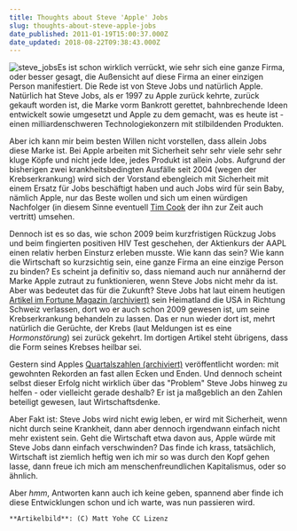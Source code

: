 ```yaml
---
title: Thoughts about Steve 'Apple' Jobs
slug: thoughts-about-steve-apple-jobs
date_published: 2011-01-19T15:00:37.000Z
date_updated: 2018-08-22T09:38:43.000Z
---
```


![steve_jobs](//picdump.thafaker.de/2011/01/steve_jobs-150x150.jpg)Es ist schon wirklich verrückt, wie sehr sich eine ganze Firma, oder besser gesagt, die Außensicht auf diese Firma an einer einzigen Person manifestiert. Die Rede ist von Steve Jobs und natürlich Apple. Natürlich hat Steve Jobs, als er 1997 zu Apple zurück kehrte, zurück gekauft worden ist, die Marke vorm Bankrott gerettet, bahnbrechende Ideen entwickelt sowie umgesetzt und Apple zu dem gemacht, was es heute ist - einen milliardenschweren Technologiekonzern mit stilbildenden Produkten.

Aber ich kann mir beim besten Willen nicht vorstellen, dass allein Jobs diese Marke ist. Bei Apple arbeiten mit Sicherheit sehr sehr viele sehr sehr kluge Köpfe und nicht jede Idee, jedes Produkt ist allein Jobs. Aufgrund der bisherigen zwei krankheitsbedingten Ausfälle seit 2004 (wegen der Krebserkrankung) wird sich der Vorstand ebengleich mit Sicherheit mit einem Ersatz für Jobs beschäftigt haben und auch Jobs wird für sein Baby, nämlich Apple, nur das Beste wollen und sich um einen würdigen Nachfolger (in diesem Sinne eventuell [Tim Cook](http://www.apple.com/pr/bios/cook.html) der ihn zur Zeit auch vertritt) umsehen.

Dennoch ist es so das, wie schon 2009 beim kurzfristigen Rückzug Jobs und beim fingierten positiven HIV Test geschehen, der Aktienkurs der AAPL einen relativ herben Einsturz erleben musste. Wie kann das sein? Wie kann die Wirtschaft so kurzsichtig sein, eine ganze Firma an eine einzige Person zu binden? Es scheint ja definitiv so, dass niemand auch nur annähernd der Marke Apple zutraut zu funktionieren, wenn Steve Jobs nicht mehr da ist. Aber was bedeutet das für die Zukunft? Steve Jobs hat laut einem heutigen [Artikel im Fortune Magazin (archiviert)](http://web.archive.org/web/20110119162453/http://tech.fortune.cnn.com/2011/01/18/steve-jobs-went-to-switzerland-in-search-of-cancer-treatment/) sein Heimatland die USA in Richtung Schweiz verlassen, dort wo er auch schon 2009 gewesen ist, um seine Krebserkrankung behandeln zu lassen. Das er nun wieder dort ist, mehrt natürlich die Gerüchte, der Krebs (laut Meldungen ist es eine *Hormonstörung*) sei zurück gekehrt. Im dortigen Artikel steht übrigens, dass die Form seines Krebses heilbar sei.

Gestern sind Apples [Quartalszahlen (archiviert)](http://web.archive.org/web/20110121150255/http://www.fscklog.com:80/2011/01/apples-q1-2011-die-gewohnten-rekorde-an-fast-allen-ecken.html) veröffentlicht worden: mit gewohnten Rekorden an fast allen Ecken und Enden. Und dennoch scheint selbst dieser Erfolg nicht wirklich über das "Problem" Steve Jobs hinweg zu helfen - oder vielleicht gerade deshalb? Er ist ja maßgeblich an den Zahlen beteiligt gewesen, laut Wirtschaftsdenke.

Aber Fakt ist: Steve Jobs wird nicht ewig leben, er wird mit Sicherheit, wenn nicht durch seine Krankheit, dann aber dennoch irgendwann einfach nicht mehr existent sein. Geht die Wirtschaft etwa davon aus, Apple würde mit Steve Jobs dann einfach verschwinden? Das finde ich krass, tatsächlich, Wirtschaft ist ziemlich heftig wen ich mir so was durch den Kopf gehen lasse, dann freue ich mich am menschenfreundlichen Kapitalismus, oder so ähnlich.

Aber *hmm*, Antworten kann auch ich keine geben, spannend aber finde ich diese Entwicklungen schon und ich warte, was nun passieren wird.

`**Artikelbild**: (C) Matt Yohe CC Lizenz`
